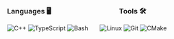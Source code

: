 ### &nbsp; Languages 🖥️ &nbsp; &nbsp; &nbsp; &nbsp; &nbsp; &nbsp; &nbsp; &nbsp; &nbsp; &nbsp; &nbsp; &nbsp; &nbsp; &nbsp; &nbsp; &nbsp; &nbsp; &nbsp; &nbsp; &nbsp; Tools 🛠️
&nbsp; ![C++](https://img.shields.io/badge/C++-000000?style=for-the-badge&logo=cplusplus&logoColor=blue) ![TypeScript](https://img.shields.io/badge/typescript-000000.svg?style=for-the-badge&logo=typescript&logoColor=007acc) ![Bash](https://img.shields.io/badge/bash-000000.svg?style=for-the-badge&logo=gnu-bash&logoColor=green) &nbsp; &nbsp; &nbsp; ![Linux](https://img.shields.io/badge/Linux-000000?style=for-the-badge&logo=linux&logoColor=yellow) ![Git](https://img.shields.io/badge/git-000000.svg?style=for-the-badge&logo=git&logoColor=orange) ![CMake](https://img.shields.io/badge/CMake-000000.svg?style=for-the-badge&logo=cmake&logoColor=blue)
